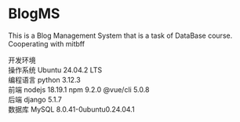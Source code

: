 # BlogMS
This is a Blog Management System that is a task of DataBase course.<br>
Cooperating with mitbff<br>


开发环境<br>
操作系统 Ubuntu 24.04.2 LTS<br>
编程语言 python 3.12.3<br>
前端 nodejs 18.19.1 npm 9.2.0 @vue/cli 5.0.8<br>
后端 django 5.1.7<br>
数据库 MySQL 8.0.41-0ubuntu0.24.04.1<br>
